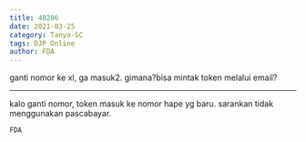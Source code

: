 ```yaml
---
title: 48206
date: 2021-03-25
category: Tanya-SC
tags: DJP Online
author: FDA
---
```


ganti nomor ke xl, ga masuk2. gimana?bisa mintak token melalui email?

---

kalo ganti nomor, token masuk ke nomor hape yg baru. sarankan tidak menggunakan pascabayar.

`FDA`
